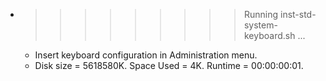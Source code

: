 * >>>>>>>>> Running inst-std-system-keyboard.sh ...
  * Insert keyboard configuration in Administration menu.
  * Disk size = 5618580K. Space Used = 4K. Runtime = 00:00:00:01.
